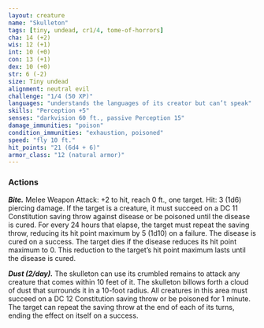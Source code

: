 ```yaml
---
layout: creature
name: "Skulleton"
tags: [tiny, undead, cr1/4, tome-of-horrors]
cha: 14 (+2)
wis: 12 (+1)
int: 10 (+0)
con: 13 (+1)
dex: 10 (+0)
str: 6 (-2)
size: Tiny undead
alignment: neutral evil
challenge: "1/4 (50 XP)"
languages: "understands the languages of its creator but can’t speak"
skills: "Perception +5"
senses: "darkvision 60 ft., passive Perception 15"
damage_immunities: "poison"
condition_immunities: "exhaustion, poisoned"
speed: "fly 10 ft."
hit_points: "21 (6d4 + 6)"
armor_class: "12 (natural armor)"
---
```


### Actions

***Bite.*** Melee Weapon Attack: +2 to hit, reach 0 ft., one target.
Hit: 3 (1d6) piercing damage. If the target is a creature, it
must succeed on a DC 11 Constitution saving throw against
disease or be poisoned until the disease is cured. For every
24 hours that elapse, the target must repeat the saving
throw, reducing its hit point maximum by 5 (1d10) on
a failure. The disease is cured on a success. The target
dies if the disease reduces its hit point maximum to 0. This
reduction to the target’s hit point maximum lasts until the
disease is cured.

***Dust (2/day).*** The skulleton can use its crumbled
remains to attack any creature that comes within 10
feet of it. The skulleton billows forth a cloud of dust that surrounds it
in a 10-foot radius. All creatures in this area must succeed on a DC 12
Constitution saving throw or be poisoned for 1 minute. The target can
repeat the saving throw at the end of each of its turns, ending the effect on
itself on a success.
